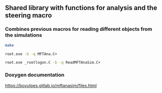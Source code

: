 ## Shared library with functions for analysis and the steering macro

### Combines previous macros for reading different objects from the simulations

```bash
make
```

```bash
root.exe -b -q MFTAna.C+
```

```bash
root.exe _rootlogon.C -b -q ReadMFTAnaSim.C+
```

### Doxygen documentation

https://bovulpes.gitlab.io/mftanasim/files.html